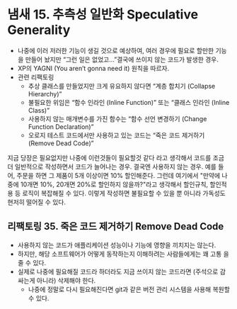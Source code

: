 # 냄새 15. 추측성 일반화 Speculative Generality

- 나중에 이러 저러한 기능이 생길 것으로 예상하여, 여러 경우에 필요로 할만한 기능을 만들어 놨지만 “그런 일은 없었고...”결국에 쓰이지 않는 코드가 발생한 경우.
- XP의 YAGNI (You aren’t gonna need it) 원칙을 따르자.
- 관련 리팩토링
    - 추상 클래스를 만들었지만 크게 유요하지 않다면 “계층 합치기 (Collapse Hierarchy)”
    - 불필요한 위임은 “함수 인라인 (Inline Function)” 또는 “클래스 인라인 (Inline Class)”
    - 사용하지 않는 매개변수를 가진 함수는 “함수 선언 변경하기 (Change Function Declaration)”
    - 오로지 테스트 코드에서만 사용하고 있는 코드는 “죽은 코드 제거하기 (Remove Dead Code)”

지금 당장은 필요없지만 나중에 이런것들이 필요할것 같다 라고 생각해서 코드를 조금 더 일반적으로 작성하면서 코드가 늘어나는 경우. 결국엔 사용하지 않는 경우. 예를 들어, 주문을 하면 그 제품이 5개 이상이면 10% 할인해준다. 그런데 여기에서 "만약에 나중에 10개면 10%, 20개면 20%로 할인하지 않을까?"라고 생각해서 할인규칙, 할인적용 등 로직이 복잡해질 수 있다. 이렇게 작성하면 불필요할 수 있을 뿐 아니라 가독성도 현저히 떨어질 수 있다.

## 리팩토링 35. 죽은 코드 제거하기 Remove Dead Code

- 사용하지 않는 코드가 애플리케이션 성능이나 기능에 영향을 끼치지는 않는다.
- 하지만, 해당 소프트웨어가 어떻게 동작하는지 이해하려는 사람들에게는 꽤 고통 을 줄 수 있다.
- 실제로 나중에 필요해질 코드라 하더라도 지금 쓰이지 않는 코드라면 (주석으로 감 싸는게 아니라) 삭제해야 한다.
    - 나중에 정말로 다시 필요해진다면 git과 같은 버전 관리 시스템을 사용해 복원할 수 있다.
